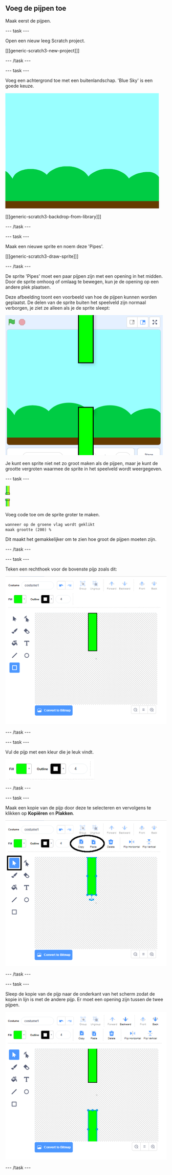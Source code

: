 ## Voeg de pijpen toe

Maak eerst de pijpen.

\--- task \---

Open een nieuw leeg Scratch project.

[[[generic-scratch3-new-project]]]

\--- /task \---

\--- task \---

Voeg een achtergrond toe met een buitenlandschap. 'Blue Sky' is een goede keuze.

![schermafbeelding](images/flappy-stage.png)

[[[generic-scratch3-backdrop-from-library]]]

\--- /task \---

\--- task \---

Maak een nieuwe sprite en noem deze 'Pipes'.

[[[generic-scratch3-draw-sprite]]]

\--- /task \---

De sprite 'Pipes' moet een paar pijpen zijn met een opening in het midden. Door de sprite omhoog of omlaag te bewegen, kun je de opening op een andere plek plaatsen.

Deze afbeelding toont een voorbeeld van hoe de pijpen kunnen worden geplaatst. De delen van de sprite buiten het speelveld zijn normaal verborgen, je ziet ze alleen als je de sprite sleept:

![schermafbeelding](images/flappy-pipes-position.png)

Je kunt een sprite niet net zo groot maken als de pijpen, maar je kunt de grootte vergroten waarmee de sprite in het speelveld wordt weergegeven.

\--- task \---

![pijpen sprite](images/pipes-sprite.png)

Voeg code toe om de sprite groter te maken.

```blocks3
wanneer op de groene vlag wordt geklikt
maak grootte (200) %
```

Dit maakt het gemakkelijker om te zien hoe groot de pijpen moeten zijn.

\--- /task \---

\--- task \---

Teken een rechthoek voor de bovenste pijp zoals dit:

![rechthoek voor de pijp](images/flappy-pipes-rectangle.png)

\--- /task \---

\--- task \---

Vul de pijp met een kleur die je leuk vindt.

![vul de rechthoek](images/flappy-pipes-fill-rectangle.png)

\--- /task \---

\--- task \---

Maak een kopie van de pijp door deze te selecteren en vervolgens te klikken op **Kopiëren** en **Plakken**.

![pijp kopiëren en plakken](images/flappy-pipes-duplicate1-annotated.png)

\--- /task \---

\--- task \---

Sleep de kopie van de pijp naar de onderkant van het scherm zodat de kopie in lijn is met de andere pijp. Er moet een opening zijn tussen de twee pijpen.

![schermafbeelding](images/flappy-pipes-duplicate2.png)

\--- /task \---